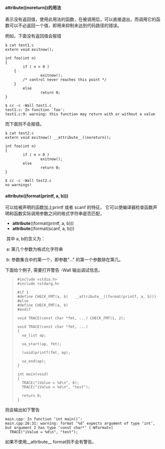 #### __attribute__((noreturn))的用法

表示没有返回值，使用此用法的函数，在被调用后，可以直接退出，而调用它的函数可以不必返回一个值，即用来抑制未达到代码路径的错误。

例如，下面没有返回值会报错

```
$ cat test1.c
extern void exitnow();

int foo(int n)
{
        if ( n > 0 )
	{
                exitnow();
		/* control never reaches this point */
	}
        else
                return 0;
}

$ cc -c -Wall test1.c
test1.c: In function `foo':
test1.c:9: warning: this function may return with or without a value
```



而下面则不会报错。

```
$ cat test2.c
extern void exitnow() __attribute__((noreturn));

int foo(int n)
{
        if ( n > 0 )
                exitnow();
        else
                return 0;
}

$ cc -c -Wall test2.c
no warnings!
```



#### __attribute__((format(printf, a, b)))

可以给被声明的函数加上printf 或者 scanf 的特征， 它可以使编译器检查函数声明和函数实际调用参数之间的格式字符串是否匹配， 

* __attribute__((format(printf, a, b)))
* __attribute__((format(scanf, a, b)))

​    其中 a, b的含义为：

​		a: 第几个参数为格式化字符串

​		b: 参数集合中的第一个，即参数"..." 的第一个参数排在第几。



​下面给个例子, 需要打开警告 -Wall 输出调试信息。

> ```
> #include <stdio.h>
> #include <stdarg.h>
> 
> #if 1
> #define CHECK_FMT(a, b)	__attribute__((format(printf, a, b)))
> #else
> #define CHECK_FMT(a, b)
> #endif
> 
> void TRACE(const char *fmt, ...) CHECK_FMT(1, 2);
> 
> void TRACE(const char *fmt, ...)
> {
> 	va_list ap;
> 
> 	va_start(ap, fmt);
> 
> 	(void)printf(fmt, ap);
> 
> 	va_end(ap);
> }
> 
> int main(void)
> {
> 	TRACE("iValue = %d\n", 6);
> 	TRACE("iValue = %d\n", "test");
> 
> 	return 0;
> }
> ```

则会输出如下警告

```
main.cpp: In function ‘int main()’:
main.cpp:26:31: warning: format ‘%d’ expects argument of type ‘int’, but argument 2 has type ‘const char*’ [-Wformat=]
  TRACE("iValue = %d\n", "test");
```

如果不使用__attribute__ format则不会有警告。



